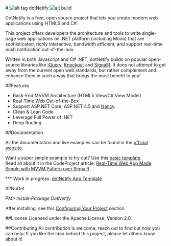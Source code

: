 #&nbsp;![alt tag](http://dotnetify.net/content/images/greendot.png) dotNetify 
![alt build](https://ci.appveyor.com/api/projects/status/github/dsuryd/dotnetify?svg=true)

DotNetify is a free, open source project that lets you create modern web applications using HTML5 and C#. 

This project offers developers the architecture and tools to write single-page web applications on .NET platform (including Mono) that are sophisticated, richly interactive, bandwidth efficient, and support real-time push notification out-of-the-box.

Written in both Javascript and C# .NET, dotNetify builds on popular open-source libraries like 
[jQuery](http://jquery.com), [Knockout](http://knockoutjs.com) and [SignalR](http://asp.net/signalr). It does not attempt to get away from the current open web standards, but rather complement and enhance them in such a way that brings the most benefit to you!

##Features

* Back-End MVVM Architecture (HTML5 View/C# View Model)
* Real-Time Web Out-of-the-Box
* Support ASP.NET Core, ASP.NET 4.5 and [Nancy](https://github.com/dsuryd/dotNetify-Nancy-demo).  
* Clean & Lean Code
* Leverage Full Power of .NET
* Deep Routing

##Documentation

All the documentation and live examples can be found in the [official website](http://dotnetify.net).

Want a super simple example to try out?  Use this [basic template](https://github.com/dsuryd/dotNetify-example-livechart).  
Read all about it in the CodeProject article: [Real-Time Web App Made Simple with MVVM Pattern over SignalR](http://www.codeproject.com/Tips/1063346/Real-Time-Web-App-Made-Simple-with-MVVM-Pattern).

*** Work in progress: [dotNetify App Template](https://github.com/dsuryd/dotNetify-app-template)

##NuGet

*PM> Install-Package DotNetify*

After installing, see this [Configuring Your Project](http://dotnetify.net/index/Installing) section.

##License
Licensed under the Apache License, Version 2.0.

##Contributing
All contribution is welcome; reach out to find out how you can help.  If you like the idea behind this project, please let others know about it! 
